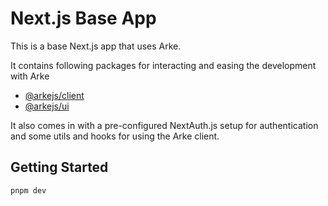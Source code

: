 # Next.js Base App

This is a base Next.js app that uses Arke.

It contains following packages for interacting and easing the development with Arke
- [@arkejs/client](https://github.com/arkemishub/clientjs)
- [@arkejs/ui](https://github.com/arkemishub/ui)

It also comes in with a pre-configured NextAuth.js setup for authentication and some utils and hooks for using the Arke client.

## Getting Started

```bash
pnpm dev
```
